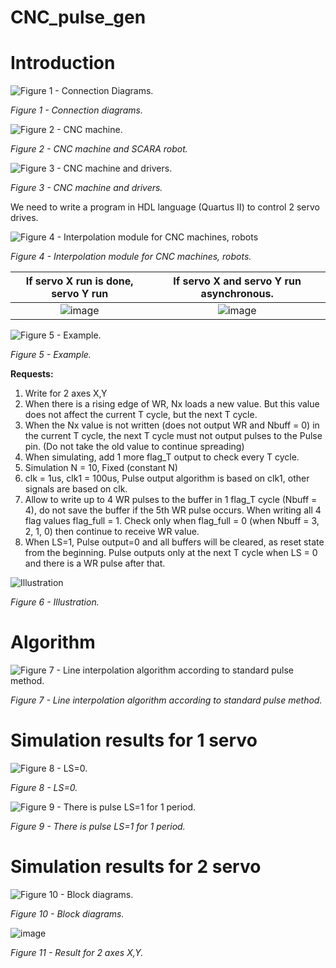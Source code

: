 ﻿# CNC_pulse_gen
# Introduction

![Figure 1 - Connection Diagrams.](https://github.com/Hoai-Baoo/CNC_pulse_gen/assets/93426264/7301d840-8e6f-4dcb-8b55-49f37969f4c9)

*Figure 1 - Connection diagrams.*

![Figure 2 - CNC machine.](https://github.com/Hoai-Baoo/CNC_pulse_gen/assets/93426264/64fe47f4-9c12-41bf-a5c4-7fa2734bddfc)

*Figure 2 - CNC machine and SCARA robot.*

![Figure 3 - CNC machine and drivers.](https://github.com/Hoai-Baoo/CNC_pulse_gen/assets/93426264/dd84696a-cda4-49bd-885a-9b5ce7481c4b)

*Figure 3 - CNC machine and drivers.*



We need to write a program in HDL language (Quartus II) to control 2 servo drives. 

![Figure 4 - Interpolation module for CNC machines, robots](https://github.com/Hoai-Baoo/CNC_pulse_gen/assets/93426264/726ad829-24b8-467e-87e1-b60dcb43a396)

*Figure 4 - Interpolation module for CNC machines, robots.*



| If servo X run is done,  servo Y run       | If servo X and servo Y run asynchronous.  |
|:----------:|:---------:|
| ![image](https://github.com/Hoai-Baoo/CNC_pulse_gen/assets/93426264/dede54b7-db6c-4d41-8d06-39d56c68393b) | ![image](https://github.com/Hoai-Baoo/CNC_pulse_gen/assets/93426264/6c8cf6f5-33be-461f-922b-ea7dffb0463f)        | 

![*Figure 5 - Example.*](https://github.com/Hoai-Baoo/CNC_pulse_gen/assets/93426264/35ac6950-1f2b-4073-aad5-cff40aedb906)

*Figure 5 - Example.*

**Requests:**
1. Write for 2 axes X,Y
2. When there is a rising edge of WR, Nx loads a new value. But this value does not affect the current T cycle, but the next T cycle.
3. When the Nx value is not written (does not output WR and Nbuff = 0) in the current T cycle, the next T cycle must not output pulses to the Pulse pin. (Do not take the old value to continue spreading)
4. When simulating, add 1 more flag_T output to check every T cycle.
5. Simulation N = 10, Fixed (constant N)
6. clk = 1us, clk1 = 100us, Pulse output algorithm is based on clk1, other signals are based on clk.
7. Allow to write up to 4 WR pulses to the buffer in 1 flag_T cycle (Nbuff = 4), do not save the buffer if the 5th WR pulse occurs. When writing all 4 flag values flag_full = 1. Check only when flag_full = 0 (when Nbuff = 3, 2, 1, 0) then continue to receive WR value.
8. When LS=1, Pulse output=0 and all buffers will be cleared, as reset state from the beginning. Pulse outputs only at the next T cycle when LS = 0 and there is a WR pulse after that.

![Illustration](https://github.com/Hoai-Baoo/CNC_pulse_gen/assets/93426264/9a7bb260-cd6c-4894-b2d8-4f973f7045f3)


*Figure 6 - Illustration.*

# Algorithm
![Figure 7 - Line interpolation algorithm according to standard pulse method.](https://github.com/Hoai-Baoo/CNC_pulse_gen/assets/93426264/7db444da-e394-49d7-917e-6904735fdb7b)

*Figure 7 - Line interpolation algorithm according to standard pulse method.*

# Simulation results for 1 servo

![Figure 8 - LS=0.](https://github.com/Hoai-Baoo/CNC_pulse_gen/assets/93426264/b40daeb4-b14d-4bce-bb6f-4d258a99db1f)

*Figure 8 - LS=0.*

![Figure 9 - There is pulse LS=1 for 1 period.](https://github.com/Hoai-Baoo/CNC_pulse_gen/assets/93426264/84b896eb-50a1-4bb4-99cd-c5873dd399a7)

*Figure 9 - There is pulse LS=1 for 1 period.*

# Simulation results for 2 servo

![Figure 10 - Block diagrams.](https://github.com/Hoai-Baoo/CNC_pulse_gen/assets/93426264/42c6b7d3-7dd4-4e0f-9a35-91c53e4e9c77)

*Figure 10 - Block diagrams.*

![image](https://github.com/Hoai-Baoo/CNC_pulse_gen/assets/93426264/648a97f4-904a-4779-87c4-9cd8c43623f7)

*Figure 11 - Result for 2 axes X,Y.*











